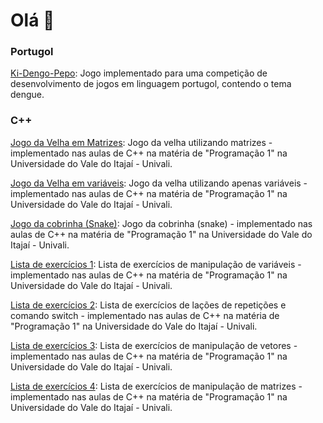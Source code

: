# Olá 👋

### Portugol

[Ki-Dengo-Pepo](https://github.com/thisrenan/Ki-dengu-pepo): Jogo implementado para uma competição de desenvolvimento de jogos em linguagem portugol, contendo o tema dengue.

### C++

[Jogo da Velha em Matrizes](https://github.com/thisrenan/TicTacToeMatrixConsoleCpp): Jogo da velha utilizando matrizes - implementado nas aulas de C++ na matéria de "Programação 1" na Universidade do Vale do Itajaí - Univali.

[Jogo da Velha em variáveis](https://github.com/thisrenan/TicTacToeConsoleCpp): Jogo da velha utilizando apenas variáveis - implementado nas aulas de C++ na matéria de "Programação 1" na Universidade do Vale do Itajaí - Univali.

[Jogo da cobrinha (Snake)](https://github.com/thisrenan/SnakeConsoleCpp): Jogo da cobrinha (snake) - implementado nas aulas de C++ na matéria de "Programação 1" na Universidade do Vale do Itajaí - Univali.

[Lista de exercícios 1](https://github.com/thisrenan/FirstLegPracticeCpp): Lista de exercícios de manipulação de variáveis - implementado nas aulas de C++ na matéria de "Programação 1" na Universidade do Vale do Itajaí - Univali.

[Lista de exercícios 2](https://github.com/thisrenan/SecondLegPracticeCpp): Lista de exercícios de lações de repetições e comando switch - implementado nas aulas de C++ na matéria de "Programação 1" na Universidade do Vale do Itajaí - Univali.

[Lista de exercícios 3](https://github.com/thisrenan/ThirdLegPracticeCpp): Lista de exercícios de manipulação de vetores - implementado nas aulas de C++ na matéria de "Programação 1" na Universidade do Vale do Itajaí - Univali.

[Lista de exercícios 4](https://github.com/thisrenan/FourthLegPracticeCpp): Lista de exercícios de manipulação de matrizes - implementado nas aulas de C++ na matéria de "Programação 1" na Universidade do Vale do Itajaí - Univali.



<!--
**thisrenan/thisrenan** is a ✨ _special_ ✨ repository because its `README.md` (this file) appears on your GitHub profile.

Here are some ideas to get you started:

- 🔭 I’m currently working on ...
- 🌱 I’m currently learning ...
- 👯 I’m looking to collaborate on ...
- 🤔 I’m looking for help with ...
- 💬 Ask me about ...
- 📫 How to reach me: ...
- 😄 Pronouns: ...
- ⚡ Fun fact: ...
-->
